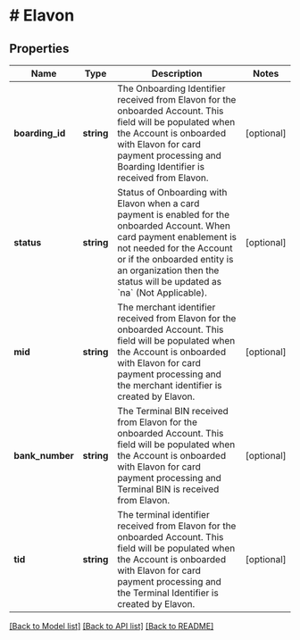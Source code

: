 # # Elavon

## Properties

Name | Type | Description | Notes
------------ | ------------- | ------------- | -------------
**boarding_id** | **string** | The Onboarding Identifier received from Elavon for the onboarded Account. This field will be populated when the Account is onboarded with Elavon for card payment processing and Boarding Identifier is received from Elavon. | [optional]
**status** | **string** | Status of Onboarding with Elavon when a card payment is enabled for the onboarded Account. When card payment enablement is not needed for the Account or if the onboarded entity is an organization then the status will be updated as &#x60;na&#x60; (Not Applicable). | [optional]
**mid** | **string** | The merchant identifier received from Elavon for the onboarded Account. This field will be populated when the Account is onboarded with Elavon for card payment processing and the merchant identifier is created by Elavon. | [optional]
**bank_number** | **string** | The Terminal BIN  received from Elavon for the onboarded Account. This field will be populated when the Account is onboarded with Elavon for card payment processing and Terminal BIN is received from Elavon. | [optional]
**tid** | **string** | The terminal identifier received from Elavon for the onboarded Account. This field will be populated when the Account is onboarded with Elavon for card payment processing and the Terminal Identifier is created by Elavon. | [optional]

[[Back to Model list]](../../README.md#models) [[Back to API list]](../../README.md#endpoints) [[Back to README]](../../README.md)
